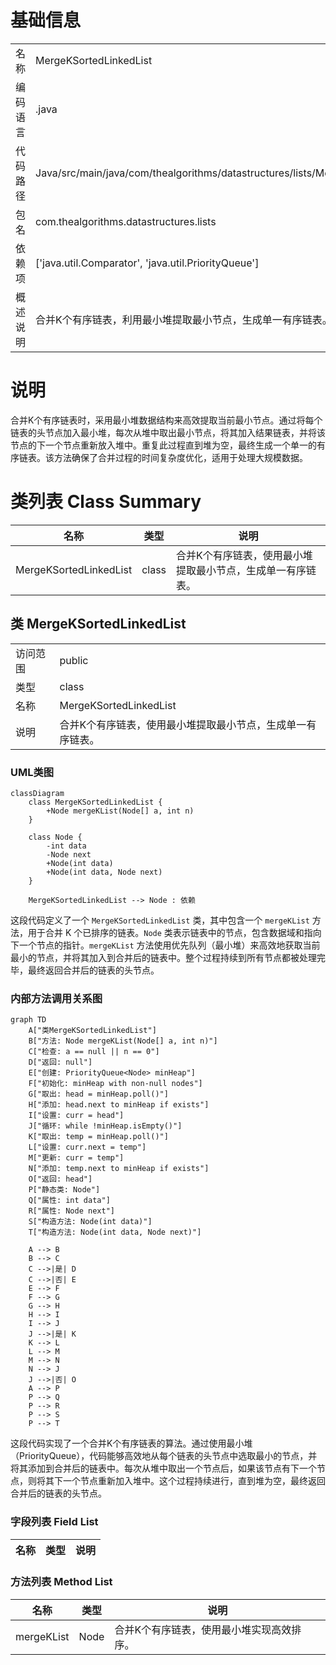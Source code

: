 # 基础信息

|      |      |
|------|------|
| 名称 | MergeKSortedLinkedList |
| 编码语言 | .java |
| 代码路径 | Java/src/main/java/com/thealgorithms/datastructures/lists/MergeKSortedLinkedList.java |
| 包名 | com.thealgorithms.datastructures.lists |
| 依赖项 | ['java.util.Comparator', 'java.util.PriorityQueue'] |
| 概述说明 | 合并K个有序链表，利用最小堆提取最小节点，生成单一有序链表。 |

# 说明

合并K个有序链表时，采用最小堆数据结构来高效提取当前最小节点。通过将每个链表的头节点加入最小堆，每次从堆中取出最小节点，将其加入结果链表，并将该节点的下一个节点重新放入堆中。重复此过程直到堆为空，最终生成一个单一的有序链表。该方法确保了合并过程的时间复杂度优化，适用于处理大规模数据。

# 类列表 Class Summary

| 名称   | 类型  | 说明 |
|-------|------|-------------|
| MergeKSortedLinkedList | class | 合并K个有序链表，使用最小堆提取最小节点，生成单一有序链表。 |



## 类 MergeKSortedLinkedList

|      |      |
|------|------|
| 访问范围 | public |
| 类型 | class |
| 名称 | MergeKSortedLinkedList |
| 说明 | 合并K个有序链表，使用最小堆提取最小节点，生成单一有序链表。 |


### UML类图

```mermaid
classDiagram
    class MergeKSortedLinkedList {
        +Node mergeKList(Node[] a, int n)
    }

    class Node {
        -int data
        -Node next
        +Node(int data)
        +Node(int data, Node next)
    }

    MergeKSortedLinkedList --> Node : 依赖
```

这段代码定义了一个 `MergeKSortedLinkedList` 类，其中包含一个 `mergeKList` 方法，用于合并 K 个已排序的链表。`Node` 类表示链表中的节点，包含数据域和指向下一个节点的指针。`mergeKList` 方法使用优先队列（最小堆）来高效地获取当前最小的节点，并将其加入到合并后的链表中。整个过程持续到所有节点都被处理完毕，最终返回合并后的链表的头节点。


### 内部方法调用关系图

```mermaid
graph TD
    A["类MergeKSortedLinkedList"]
    B["方法: Node mergeKList(Node[] a, int n)"]
    C["检查: a == null || n == 0"]
    D["返回: null"]
    E["创建: PriorityQueue<Node> minHeap"]
    F["初始化: minHeap with non-null nodes"]
    G["取出: head = minHeap.poll()"]
    H["添加: head.next to minHeap if exists"]
    I["设置: curr = head"]
    J["循环: while !minHeap.isEmpty()"]
    K["取出: temp = minHeap.poll()"]
    L["设置: curr.next = temp"]
    M["更新: curr = temp"]
    N["添加: temp.next to minHeap if exists"]
    O["返回: head"]
    P["静态类: Node"]
    Q["属性: int data"]
    R["属性: Node next"]
    S["构造方法: Node(int data)"]
    T["构造方法: Node(int data, Node next)"]

    A --> B
    B --> C
    C -->|是| D
    C -->|否| E
    E --> F
    F --> G
    G --> H
    H --> I
    I --> J
    J -->|是| K
    K --> L
    L --> M
    M --> N
    N --> J
    J -->|否| O
    A --> P
    P --> Q
    P --> R
    P --> S
    P --> T
```

这段代码实现了一个合并K个有序链表的算法。通过使用最小堆（PriorityQueue），代码能够高效地从每个链表的头节点中选取最小的节点，并将其添加到合并后的链表中。每次从堆中取出一个节点后，如果该节点有下一个节点，则将其下一个节点重新加入堆中。这个过程持续进行，直到堆为空，最终返回合并后的链表的头节点。

### 字段列表 Field List

| 名称  | 类型  | 说明 |
|-------|-------|------|

### 方法列表 Method List

| 名称  | 类型  | 说明 |
|-------|-------|------|
| mergeKList | Node | 合并K个有序链表，使用最小堆实现高效排序。 |




